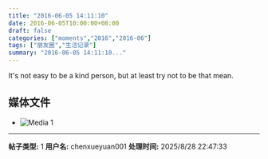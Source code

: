 ```yaml
---
title: "2016-06-05 14:11:10"
date: 2016-06-05T10:00:00+08:00
draft: false
categories: ["moments","2016","2016-06"]
tags: ["朋友圈","生活记录"]
summary: "2016-06-05 14:11:10..."
---
```


It's not easy to be a kind person, but at least try not to be that mean.

## 媒体文件

- ![Media 1](/Moments/photos/2016-06-05/201606051411100.jpg)

---

**帖子类型:** 1
**用户名:** chenxueyuan001
**处理时间:** 2025/8/28 22:47:33